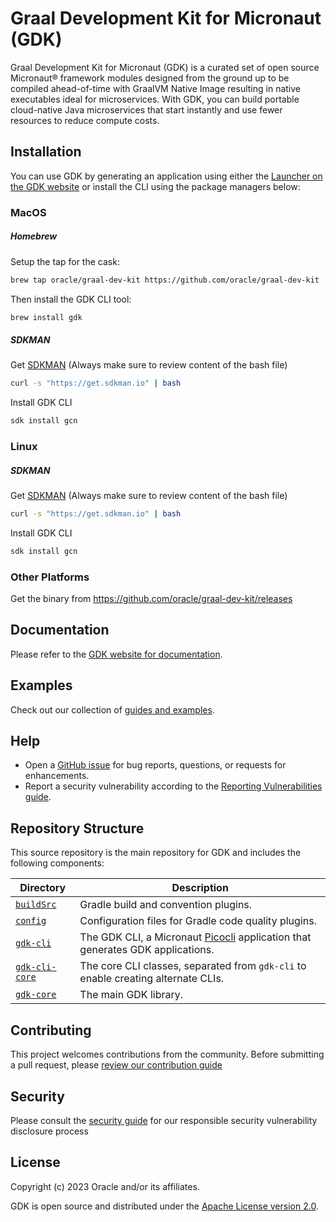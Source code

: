 # Graal Development Kit for Micronaut (GDK)

Graal Development Kit for Micronaut (GDK) is a curated set of open source Micronaut® framework modules designed from the ground up to be compiled ahead-of-time with GraalVM Native Image resulting in native executables ideal for microservices.
With GDK, you can build portable cloud-native Java microservices that start instantly and use fewer resources to reduce compute costs.

## Installation

You can use GDK by generating an application using either the [Launcher on the GDK website][launcher] or install the CLI using the package managers below:

### MacOS

##### Homebrew

Setup the tap for the cask:

```sh
brew tap oracle/graal-dev-kit https://github.com/oracle/graal-dev-kit
```

Then install the GDK CLI tool:

```sh
brew install gdk
```

##### SDKMAN

Get [SDKMAN](https://sdkman.io)  (Always make sure to review content of the bash file)
```sh
curl -s "https://get.sdkman.io" | bash
```
Install GDK CLI

```sh
sdk install gcn
```

### Linux

##### SDKMAN

Get [SDKMAN](https://sdkman.io)  (Always make sure to review content of the bash file)
```sh
curl -s "https://get.sdkman.io" | bash
```
Install GDK CLI

```sh
sdk install gcn
```

### Other Platforms

Get the binary from https://github.com/oracle/graal-dev-kit/releases

## Documentation

Please refer to the [GDK website for documentation][docs].

## Examples

Check out our collection of [guides and examples][guides].

## Help

* Open a [GitHub issue][issues] for bug reports, questions, or requests for enhancements.
* Report a security vulnerability according to the [Reporting Vulnerabilities guide][reporting-vulnerabilities].

## Repository Structure

This source repository is the main repository for GDK and includes the following components:

Directory | Description
------------ | -------------
[`buildSrc`](buildSrc/) | Gradle build and convention plugins.
[`config`](config/) | Configuration files for Gradle code quality plugins.
[`gdk-cli`](gdk-cli/) | The GDK CLI, a Micronaut [Picocli](https://picocli.info/) application that generates GDK applications.
[`gdk-cli-core`](gdk-cli-core/) | The core CLI classes, separated from `gdk-cli` to enable creating alternate CLIs.
[`gdk-core`](gdk-core/) | The main GDK library.

## Contributing

This project welcomes contributions from the community. Before submitting a pull request, please [review our contribution guide](./CONTRIBUTING.md)

## Security

Please consult the [security guide](./SECURITY.md) for our responsible security vulnerability disclosure process

## License

Copyright (c) 2023 Oracle and/or its affiliates.

GDK is open source and distributed under the [Apache License version 2.0](LICENSE.txt).

[docs]: https://graal.cloud/gdk/
[guides]: https://graal.cloud/gdk/guides/
[issues]: https://github.com/oracle/graal-dev-kit/issues
[launcher]: https://graal.cloud/gdk/launcher/
[reporting-vulnerabilities]: https://www.oracle.com/corporate/security-practices/assurance/vulnerability/reporting.html
